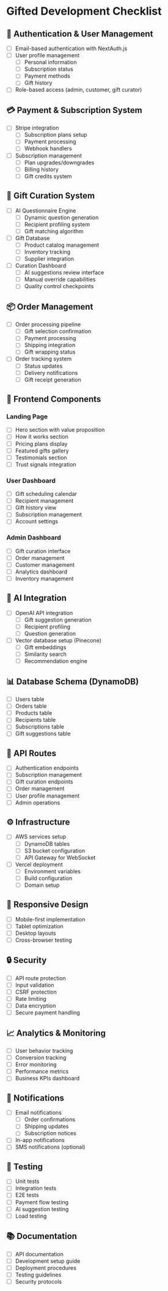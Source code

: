 # Gifted Development Checklist

## 🔐 Authentication & User Management
- [ ] Email-based authentication with NextAuth.js
- [ ] User profile management
  - [ ] Personal information
  - [ ] Subscription status
  - [ ] Payment methods
  - [ ] Gift history
- [ ] Role-based access (admin, customer, gift curator)

## 💳 Payment & Subscription System
- [ ] Stripe integration
  - [ ] Subscription plans setup
  - [ ] Payment processing
  - [ ] Webhook handlers
- [ ] Subscription management
  - [ ] Plan upgrades/downgrades
  - [ ] Billing history
  - [ ] Gift credits system

## 🎁 Gift Curation System
- [ ] AI Questionnaire Engine
  - [ ] Dynamic question generation
  - [ ] Recipient profiling system
  - [ ] Gift matching algorithm
- [ ] Gift Database
  - [ ] Product catalog management
  - [ ] Inventory tracking
  - [ ] Supplier integration
- [ ] Curation Dashboard
  - [ ] AI suggestions review interface
  - [ ] Manual override capabilities
  - [ ] Quality control checkpoints

## 📦 Order Management
- [ ] Order processing pipeline
  - [ ] Gift selection confirmation
  - [ ] Payment processing
  - [ ] Shipping integration
  - [ ] Gift wrapping status
- [ ] Order tracking system
  - [ ] Status updates
  - [ ] Delivery notifications
  - [ ] Gift receipt generation

## 🎨 Frontend Components
### Landing Page
- [ ] Hero section with value proposition
- [ ] How it works section
- [ ] Pricing plans display
- [ ] Featured gifts gallery
- [ ] Testimonials section
- [ ] Trust signals integration

### User Dashboard
- [ ] Gift scheduling calendar
- [ ] Recipient management
- [ ] Gift history view
- [ ] Subscription management
- [ ] Account settings

### Admin Dashboard
- [ ] Gift curation interface
- [ ] Order management
- [ ] Customer management
- [ ] Analytics dashboard
- [ ] Inventory management

## 🤖 AI Integration
- [ ] OpenAI API integration
  - [ ] Gift suggestion generation
  - [ ] Recipient profiling
  - [ ] Question generation
- [ ] Vector database setup (Pinecone)
  - [ ] Gift embeddings
  - [ ] Similarity search
  - [ ] Recommendation engine

## 📊 Database Schema (DynamoDB)
- [ ] Users table
- [ ] Orders table
- [ ] Products table
- [ ] Recipients table
- [ ] Subscriptions table
- [ ] Gift suggestions table

## 🔄 API Routes
- [ ] Authentication endpoints
- [ ] Subscription management
- [ ] Gift curation endpoints
- [ ] Order management
- [ ] User profile management
- [ ] Admin operations

## ⚙️ Infrastructure
- [ ] AWS services setup
  - [ ] DynamoDB tables
  - [ ] S3 bucket configuration
  - [ ] API Gateway for WebSocket
- [ ] Vercel deployment
  - [ ] Environment variables
  - [ ] Build configuration
  - [ ] Domain setup

## 📱 Responsive Design
- [ ] Mobile-first implementation
- [ ] Tablet optimization
- [ ] Desktop layouts
- [ ] Cross-browser testing

## 🔒 Security
- [ ] API route protection
- [ ] Input validation
- [ ] CSRF protection
- [ ] Rate limiting
- [ ] Data encryption
- [ ] Secure payment handling

## 📈 Analytics & Monitoring
- [ ] User behavior tracking
- [ ] Conversion tracking
- [ ] Error monitoring
- [ ] Performance metrics
- [ ] Business KPIs dashboard

## 📧 Notifications
- [ ] Email notifications
  - [ ] Order confirmations
  - [ ] Shipping updates
  - [ ] Subscription notices
- [ ] In-app notifications
- [ ] SMS notifications (optional)

## 🧪 Testing
- [ ] Unit tests
- [ ] Integration tests
- [ ] E2E tests
- [ ] Payment flow testing
- [ ] AI suggestion testing
- [ ] Load testing

## 📚 Documentation
- [ ] API documentation
- [ ] Development setup guide
- [ ] Deployment procedures
- [ ] Testing guidelines
- [ ] Security protocols 